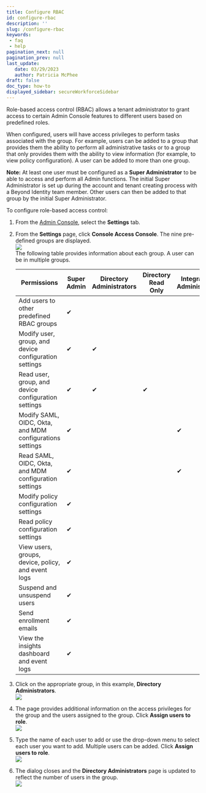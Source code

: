 ```yaml
---
title: Configure RBAC
id: configure-rbac
description: ''
slug: /configure-rbac 
keywords: 
 - faq
 - help
pagination_next: null
pagination_prev: null
last_update: 
   date: 03/29/2023
   author: Patricia McPhee
draft: false
doc_type: how-to
displayed_sidebar: secureWorkforceSidebar
---
```


Role-based access control (RBAC) allows a tenant administrator to grant access to certain Admin Console features to different users based on predefined roles. 

When configured, users will have access privileges to perform tasks associated with the group. For example, users can be added to a group that provides them the ability to perform all administrative tasks or to a group that only provides them with the ability to view information (for example, to view policy configuration). A user can be added to more than one group.

**Note:**  At least one user must be configured as a **Super Administrator** to be able to access and perform all Admin functions. The initial Super Administrator is set up during the account and tenant creating process with a Beyond Identity team member. Other users can then be added to that group by the initial Super Administrator.

  
To configure role-based access control:

1.  From the [Admin Console](./admin-console.md), select the **Settings** tab.
2.  From the **Settings** page, click **Console Access Console**. The nine pre-defined groups are displayed.  
    ![](/images/access/console_access_control.png)  
    The following table provides information about each group. A user can be in multiple groups. 
    
             
    |Permissions| Super Admin | Directory Administrators | Directory Read Only | Integrations Administrators | Integrations Read Only | Policy Administrators | Policy Read Only |  Help Desk | Analytics |
	|-----|------|-----|------|-----|------|-----|------|-----|------|
    |Add users to other predefined RBAC groups | ✔ | | | | | | | | |
	|Modify user, group, and device configuration settings | ✔ |  ✔ | | | | | | | |
	|Read user, group, and device configuration settings | ✔ | ✔ | ✔ | | | | | |
    |Modify SAML, OIDC, Okta, and MDM configurations settings |✔ | | |   ✔ | | | | | |
    |Read SAML, OIDC, Okta, and MDM configuration settings |  ✔| | | ✔ | ✔ | | | | |
    |Modify policy configuration settings |✔ | | | | | ✔ | | | | |
    |Read policy configuration settings | ✔ | | | | | | ✔ | | | |
    |View users, groups, device, policy, and event logs | ✔ | | | | | | | ✔| | |
    |Suspend and unsuspend users | ✔ | | | | | | | ✔| | |
    |Send enrollment emails | ✔ | | | | | | | ✔| | |
    |View the insights dashboard and event logs | ✔ | | | | | | | | ✔ | |
    
   
3.  Click on the appropriate group, in this example, **Directory Administrators**.  
    ![](/images/access/console_access_control_dir_admin.png)
4.  The page provides additional information on the access privileges for the group and the users assigned to the group. Click **Assign users to role**.  
    ![](/images/admin/admin_directory_administrators1.png)
5.  Type the name of each user to add or use the drop-down menu to select each user you want to add. Multiple users can be added. Click **Assign users to role**.  
    ![](/images/access/assign_users_role_drop_down_jdoe.png)
6.  The dialog closes and the **Directory Administrators** page is updated to reflect the number of users in the group.  
    ![](/images/access/admin_directory_administrators_J_Doe.png)